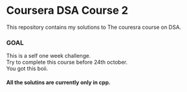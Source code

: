 # Coursera DSA Course 2

This repository contains my solutions to The couresra course on DSA.<br/>

### GOAL
This is a self one week challenge.<br/>
Try to complete this course before 24th october.<br/>
You got this boii.

#### All the solutins are currently only in cpp.

